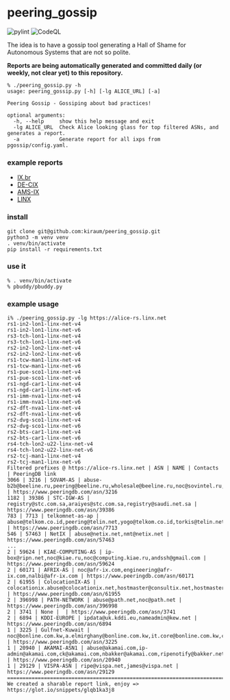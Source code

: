 # peering_gossip

![pylint](https://github.com/kiraum/peering_gossip/actions/workflows/pylint.yml/badge.svg)
![CodeQL](https://github.com/kiraum/peering_gossip/actions/workflows/github-code-scanning/codeql/badge.svg)

The idea is to have a gossip tool generating a Hall of Shame for Autonomous Systems that are not so polite.

**Reports are being automatically generated and committed daily (or weekly, not clear yet) to this repository.**

```
% ./peering_gossip.py -h
usage: peering_gossip.py [-h] [-lg ALICE_URL] [-a]

Peering Gossip - Gossiping about bad practices!

optional arguments:
  -h, --help     show this help message and exit
  -lg ALICE_URL  Check Alice looking glass for top filtered ASNs, and generates a report.
  -a             Generate report for all ixps from pgossip/config.yaml.
```

### example reports
- [IX.br](reports/lg.ix.br.txt)
- [DE-CIX](reports/lg.de-cix.net.txt)
- [AMS-IX](reports/lg.ams-ix.net.txt)
- [LINX](reports/alice-rs.linx.net.txt)

### install
```
git clone git@github.com:kiraum/peering_gossip.git
python3 -m venv venv
. venv/bin/activate
pip install -r requirements.txt
```

### use it
```
% . venv/bin/activate
% pbuddy/pbuddy.py
```

### example usage
```
i% ./peering_gossip.py -lg https://alice-rs.linx.net
rs1-in2-lon1-linx-net-v4
rs1-in2-lon1-linx-net-v6                                                                                                      
rs3-tch-lon1-linx-net-v4
rs3-tch-lon1-linx-net-v6
rs2-in2-lon2-linx-net-v4
rs2-in2-lon2-linx-net-v6
rs1-tcw-man1-linx-net-v4
rs1-tcw-man1-linx-net-v6
rs1-pue-sco1-linx-net-v4                                                                                                      
rs1-pue-sco1-linx-net-v6                                                                                                      
rs1-ngd-car1-linx-net-v4
rs1-ngd-car1-linx-net-v6
rs1-imm-nva1-linx-net-v4
rs1-imm-nva1-linx-net-v6
rs2-dft-nva1-linx-net-v4
rs2-dft-nva1-linx-net-v6
rs2-dvg-sco1-linx-net-v4
rs2-dvg-sco1-linx-net-v6
rs2-bts-car1-linx-net-v4
rs2-bts-car1-linx-net-v6
rs4-tch-lon2-u22-linx-net-v4
rs4-tch-lon2-u22-linx-net-v6
rs2-tcj-man1-linx-net-v4
rs2-tcj-man1-linx-net-v6
Filtered prefixes @ https://alice-rs.linx.net | ASN | NAME | Contacts | PeeringDB link
3066 | 3216 | SOVAM-AS | abuse-b2b@beeline.ru,peering@beeline.ru,wholesale@beeline.ru,noc@sovintel.ru,noc@beeline.ru | https://www.peeringdb.com/asn/3216
1182 | 39386 | STC-IGW-AS | registry@stc.com.sa,araiyes@stc.com.sa,registry@saudi.net.sa | https://www.peeringdb.com/asn/39386 
783 | 7713 | telkomnet-as-ap | abuse@telkom.co.id,peering@telin.net,yogo@telkom.co.id,torkis@telin.net | https://www.peeringdb.com/asn/7713
546 | 57463 | NetIX | abuse@netix.net,nmt@netix.net | https://www.peeringdb.com/asn/57463
...
2 | 59624 | KIAE-COMPUTING-AS | ip-box@ripn.net,noc@kiae.ru,noc@computing.kiae.ru,andssh@gmail.com | https://www.peeringdb.com/asn/59624
2 | 60171 | AFRIX-AS | noc@afr-ix.com,engineering@afr-ix.com,nalbi@afr-ix.com | https://www.peeringdb.com/asn/60171
2 | 61955 | ColocationIX-AS | colocationix.abuse@colocationix.net,hostmaster@consultix.net,hostmaster@colocationix.net | https://www.peeringdb.com/asn/61955
2 | 396998 | PATH-NETWORK | abuse@path.net,noc@path.net | https://www.peeringdb.com/asn/396998
2 | 3741 | None |  | https://www.peeringdb.com/asn/3741
2 | 6894 | KDDI-EUROPE | ipdata@uk.kddi.eu,nameadmin@kew.net | https://www.peeringdb.com/asn/6894
1 | 3225 | Gulfnet-Kuwait | noc@bonline.com.kw,a.elmirghany@bonline.com.kw,it.core@bonline.com.kw,core@bonline.com.kw | https://www.peeringdb.com/asn/3225
1 | 20940 | AKAMAI-ASN1 | abuse@akamai.com,ip-admin@akamai.com,ck@akamai.com,nbakker@akamai.com,ripenotify@bakker.net,rmullall@akamai.com,registry@4l.ie,cdabanog@akamai.com | https://www.peeringdb.com/asn/20940
1 | 29129 | VISPA-ASN | ripe@vispa.net,james@vispa.net | https://www.peeringdb.com/asn/29129
================================================================================
We created a sharable report link, enjoy => https://glot.io/snippets/glqb1ka3j8

```
